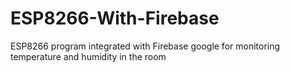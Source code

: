 # ESP8266-With-Firebase
ESP8266 program integrated with Firebase google for monitoring temperature and humidity in the room
